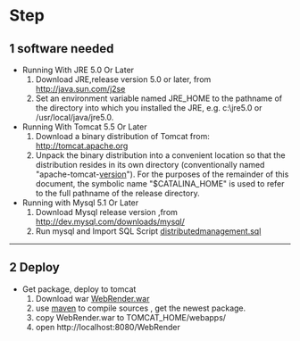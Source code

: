 # Step #


## 1 software needed ##

  * Running With JRE 5.0 Or Later
    1. Download JRE,release version 5.0 or later, from http://java.sun.com/j2se
    1. Set an environment variable named JRE\_HOME to the pathname of the directory into which you installed the JRE, e.g. c:\jre5.0 or /usr/local/java/jre5.0.
  * Running With Tomcat 5.5 Or Later
    1. Download a binary distribution of Tomcat from: http://tomcat.apache.org
    1. Unpack the binary distribution into a convenient location so that the distribution resides in its own directory (conventionally named "apache-tomcat-[version](version.md)").  For the purposes of the remainder of this document, the symbolic name "$CATALINA\_HOME" is used to refer to the full pathname of the release directory.
  * Running with Mysql 5.1 Or Later
    1. Download Mysql release version ,from http://dev.mysql.com/downloads/mysql/
    1. Run mysql and Import SQL Script  [distributedmanagement.sql](http://netrender.googlecode.com/files/distributedmanagement.sql)

---

## 2 Deploy ##
  * Get package, deploy to tomcat
    1. Download war [WebRender.war](http://netrender.googlecode.com/files/WebRender.war)
    1. use [maven](http://maven.apache.org/) to compile  sources , get the newest package.
    1. copy WebRender.war to TOMCAT\_HOME/webapps/
    1. open http://localhost:8080/WebRender